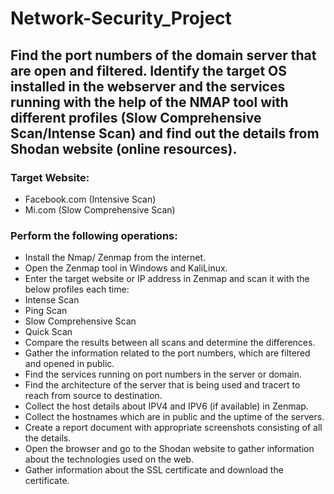 # Network-Security_Project
## Find the port numbers of the domain server that are open and filtered. Identify the target OS installed in the webserver and the services running with the help of the NMAP tool with different profiles (Slow Comprehensive Scan/Intense Scan) and find out the details from Shodan website (online resources).
### Target Website:
* Facebook.com (Intensive Scan)
* Mi.com (Slow Comprehensive Scan)

### Perform the following operations:  

* Install the Nmap/ Zenmap from the internet.
* Open the Zenmap tool in Windows and KaliLinux.
* Enter the target website or IP address in Zenmap and scan it with the below profiles each time:
* Intense Scan
* Ping Scan
* Slow Comprehensive Scan
* Quick Scan
* Compare the results between all scans and determine the differences.
* Gather the information related to the port numbers, which are filtered and opened in public.
* Find the services running on port numbers in the server or domain.
* Find the architecture of the server that is being used and tracert to reach from source to destination.
* Collect the host details about IPV4 and IPV6 (if available) in Zenmap.
* Collect the hostnames which are in public and the uptime of the servers.
* Create a report document with appropriate screenshots consisting of all the details.
* Open the browser and go to the Shodan website to gather information about the technologies
used on the web.
* Gather information about the SSL certificate and download the certificate.
